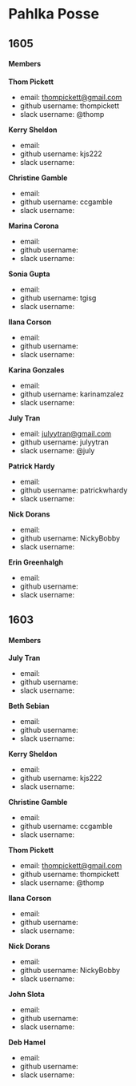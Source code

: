 # Pahlka Posse

## 1605

#### Members

**Thom Pickett**
  * email: thompickett@gmail.com
  * github username: thompickett
  * slack username: @thomp

**Kerry Sheldon**
  * email: 
  * github username: kjs222
  * slack username:

**Christine Gamble**
  * email: 
  * github username: ccgamble
  * slack username:
  
**Marina Corona**
  * email: 
  * github username: 
  * slack username:

**Sonia Gupta**
  * email: 
  * github username: tgisg
  * slack username:

**Ilana Corson**
  * email: 
  * github username: 
  * slack username:

**Karina Gonzales**
  * email: 
  * github username: karinamzalez
  * slack username:

**July Tran**
  * email: julyytran@gmail.com
  * github username: julyytran
  * slack username: @july
  
**Patrick Hardy**
  * email: 
  * github username: patrickwhardy
  * slack username:

**Nick Dorans**
  * email: 
  * github username: NickyBobby
  * slack username:

**Erin Greenhalgh**
  * email: 
  * github username: 
  * slack username:

## 1603

#### Members

**July Tran**
  * email: 
  * github username: 
  * slack username:

**Beth Sebian**
  * email: 
  * github username: 
  * slack username:
  
**Kerry Sheldon**
  * email: 
  * github username: kjs222
  * slack username:
  
**Christine Gamble**
  * email: 
  * github username: ccgamble
  * slack username: 
  
**Thom Pickett**
  * email: thompickett@gmail.com
  * github username: thompickett
  * slack username: @thomp
  
**Ilana Corson**
  * email: 
  * github username: 
  * slack username:

**Nick Dorans**
  * email: 
  * github username: NickyBobby
  * slack username:

**John Slota**
  * email: 
  * github username: 
  * slack username:

**Deb Hamel**
  * email: 
  * github username: 
  * slack username: 
  

